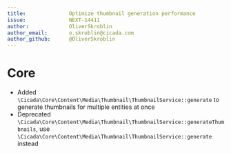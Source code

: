 ```yaml
---
title:              Optimize thumbnail generation performance
issue:              NEXT-14411
author:             OliverSkroblin
author_email:       o.skroblin@cicada.com
author_github:      @OliverSkroblin
---
```

# Core
* Added `\Cicada\Core\Content\Media\Thumbnail\ThumbnailService::generate` to generate thumbnails for multiple entities at once
* Deprecated `\Cicada\Core\Content\Media\Thumbnail\ThumbnailService::generateThumbnails`, use `\Cicada\Core\Content\Media\Thumbnail\ThumbnailService::generate` instead
